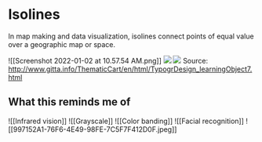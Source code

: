 # Isolines
In map making and data visualization, isolines connect points of equal value over a geographic map or space. 

![[Screenshot 2022-01-02 at 10.57.54 AM.png]] 
![](http://www.gitta.info/ThematicCart/en/image/bsp_Isolinien1.jpg)
![](http://www.gitta.info/ThematicCart/en/image/isodistanzen.jpg)
Source: http://www.gitta.info/ThematicCart/en/html/TypogrDesign_learningObject7.html

## What this reminds me of
![[Infrared vision]]
![[Grayscale]]
![[Color banding]]
![[Facial recognition]]
![[997152A1-76F6-4E49-98FE-7C5F7F412D0F.jpeg]]